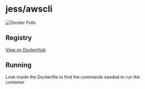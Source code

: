 # jess/awscli

![Docker Pulls](https://img.shields.io/docker/pulls/jess/awscli)



## Registry

[View on DockerHub](https://hub.docker.com/r/jess/awscli)

## Running

Look inside the Dockerfile to find the commands needed to run the container
